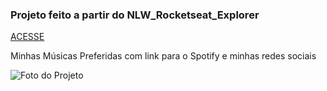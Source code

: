 ### Projeto feito a partir do NLW_Rocketseat_Explorer

<a href="https://filipe-bacof.github.io/NLW_Rocketseat_Explorer/">ACESSE</a>

Minhas Músicas Preferidas com link para o Spotify e minhas redes sociais

<img src="./Projeto_Concluido" alt="Foto do Projeto">
